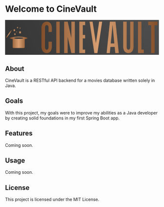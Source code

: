 # Welcome to CineVault

![CineVault logo](assets/cinevault_logo.png)

## About

CineVault is a RESTful API backend for a movies database written solely in Java.

## Goals

With this project, my goals were to improve my abilities as a Java developer by creating solid foundations in my first Spring Boot app.

## Features

Coming soon.

## Usage

Coming soon.

## License

This project is licensed under the MIT License.